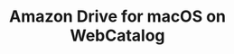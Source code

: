 ---
name: Amazon Drive
category: Productivity
title: Amazon Drive for macOS on WebCatalog
key: amazon-drive
fullUrl: 'https://www.amazon.com/clouddrive'
hostname: amazon.com

---